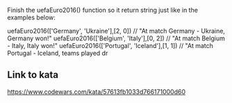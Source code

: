 Finish the uefaEuro2016() function so it return string just like in the examples below:

uefaEuro2016(['Germany', 'Ukraine'],[2, 0]) // "At match Germany - Ukraine, Germany won!"
uefaEuro2016(['Belgium', 'Italy'],[0, 2]) // "At match Belgium - Italy, Italy won!"
uefaEuro2016(['Portugal', 'Iceland'],[1, 1]) // "At match Portugal - Iceland, teams played dr

## Link to kata
https://www.codewars.com/kata/57613fb1033d766171000d60
